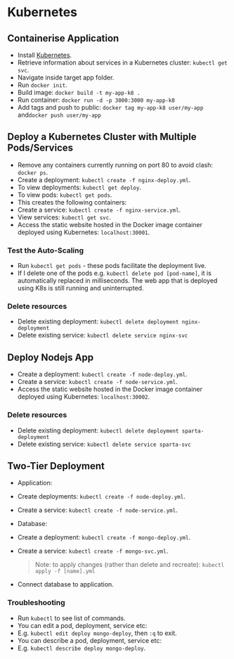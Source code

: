 # Kubernetes

## Containerise Application

- Install [Kubernetes](https://kubernetes.io/docs/tasks/tools/).
- Retrieve information about services in a Kubernetes cluster: `kubectl get svc`.
- Navigate inside target app folder.
- Run `docker init`.
- Build image: `docker build -t my-app-k8 .`
- Run container: `docker run -d -p 3000:3000 my-app-k8`
- Add tags and push to public:  `docker tag my-app-k8 user/my-app` and`docker push user/my-app`


## Deploy a Kubernetes Cluster with Multiple Pods/Services

- Remove any containers currently running on port 80 to avoid clash: `docker ps`.
- Create a deployment: `kubectl create -f nginx-deploy.yml`.
- To view deployments: `kubectl get deploy`.
- To view pods: `kubectl get pods`.
- This creates the following containers:
- Create a service: `kubectl create -f nginx-service.yml`.
- View services: `kubectl get svc`.
- Access the static website hosted in the Docker image container deployed using Kubernetes: `localhost:30001`.

### Test the Auto-Scaling

- Run `kubectl get pods` - these pods facilitate the deployment live.
- If I delete one of the pods e.g. `kubectl delete pod [pod-name]`, it is automatically replaced in milliseconds. The web app that is deployed using K8s is still running and uninterrupted.

### Delete resources

- Delete existing deployment: `kubectl delete deployment nginx-deployment`
- Delete existing service: `kubectl delete service nginx-svc`

## Deploy Nodejs App

- Create a deployment: `kubectl create -f node-deploy.yml`.
- Create a service: `kubectl create -f node-service.yml`.
- Access the static website hosted in the Docker image container deployed using Kubernetes: `localhost:30002`.

### Delete resources

- Delete existing deployment: `kubectl delete deployment sparta-deployment`
- Delete existing service: `kubectl delete service sparta-svc`


## Two-Tier Deployment

- Application:
- Create deployments: `kubectl create -f node-deploy.yml`.
- Create a service: `kubectl create -f node-service.yml`.

- Database:
- Create a deployment: `kubectl create -f mongo-deploy.yml`.
- Create a service: `kubectl create -f mongo-svc.yml`.
  >Note: to apply changes (rather than delete and recreate): `kubectl apply -f [name].yml`


- Connect database to application.

### Troubleshooting

- Run `kubectl` to see list of commands.
- You can edit a pod, deployment, service etc:
- E.g. `kubectl edit deploy mongo-deploy`, then `:q` to exit.
- You can describe a pod, deployment, service etc:
- E.g. `kubectl describe deploy mongo-deploy`.
